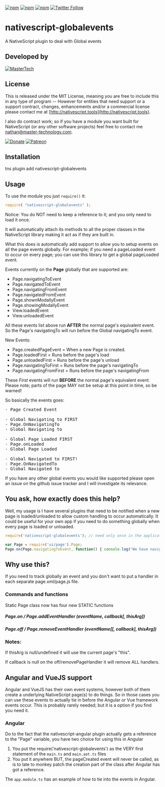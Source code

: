 [![npm](https://img.shields.io/npm/v/nativescript-globalevents.svg)](https://www.npmjs.com/package/nativescript-globalevents)
[![npm](https://img.shields.io/npm/l/nativescript-globalevents.svg)](https://www.npmjs.com/package/nativescript-globalevents)
[![npm](https://img.shields.io/npm/dt/nativescript-globalevents.svg?label=npm%20d%2fls)](https://www.npmjs.com/package/nativescript-globalevents)
[![Twitter Follow](https://img.shields.io/twitter/follow/congocart.svg?style=social&label=Follow%20me)](https://twitter.com/congocart)


# nativescript-globalevents
A NativeScript plugin to deal with Global events

## Developed by
[![MasterTech](https://plugins.nativescript.rocks/i/mtns.png)](https://plugins.nativescript.rocks/mastertech-nstudio)


## License

This is released under the MIT License, meaning you are free to include this in any type of program -- However for entities that need support or a support contract, changes, enhancements and/or a commercial license please contact me at [http://nativescript.tools](http://nativescript.tools).

I also do contract work; so if you have a module you want built for NativeScript (or any other software projects) feel free to contact me [nathan@master-technology.com](mailto://nathan@master-technology.com).

[![Donate](https://img.shields.io/badge/Donate-PayPal-brightgreen.svg?style=plastic)](https://www.paypal.com/cgi-bin/webscr?cmd=_donations&business=HN8DDMWVGBNQL&lc=US&item_name=Nathanael%20Anderson&item_number=nativescript%2dglobalevents&no_note=1&no_shipping=1&currency_code=USD&bn=PP%2dDonationsBF%3ax%3aNonHosted)
[![Patreon](https://img.shields.io/badge/Pledge-Patreon-brightgreen.svg?style=plastic)](https://www.patreon.com/NathanaelA)


## Installation 

tns plugin add nativescript-globalevents


## Usage

To use the module you just `require()` it:

```js
require( "nativescript-globalevents" );
```

Notice: You do NOT need to keep a reference to it; and you only need to load it once.

It will automatically attach its methods to all the proper classes in the NativeScript library making it act as if they are built in.

What this does is automatically add support to allow you to setup events on all the page events globally.  For example; if you need a pageLoaded event to occur on every page; you can use this library to get a global pageLoaded event.

Events currently on the **Page** globally that are supported are:
- Page.navigatingToEvent
- Page.navigatedToEvent
- Page.navigatingFromEvent
- Page.navigatedFromEvent
- Page.shownModallyEvent
- Page.showingModallyEvent
- View.loadedEvent
- View.unloadedEvent

All these events list above run **AFTER** the normal page's equivalent event.  So the Page's navigatingTo will run before the Global navigatingTo event.

New Events:
- Page.createdPageEvent    = When a new Page is created.
- Page.loadedFirst         = Runs before the page's load
- Page.unloadedFirst       = Runs before the page's unload
- Page.navigatingToFirst   = Runs before the page's navigatingTo
- Page.navigatingFromFirst = Runs before the page's navigatingFrom

These *First* events will run **BEFORE** the normal page's equivalent event.  Please note; parts of the page MAY not be setup at this point in time, so be warned!

So basically the events goes:
<pre>
- Page Created Event

- Global Navigating to FIRST
- Page.OnNavigatingTo
- Global Navigating to
  
- Global Page Loaded FIRST  
- Page.onLoaded
- Global Page Loaded 
  
- Global Navigated to FIRST!
- Page.OnNavigatedTo
- Global Navigated to
</pre>

If you have any other global events you would like supported please open an issue on the github issue tracker and I will investigate its relevance.

## You ask, how exactly does this help?
Well, my usage is I have several plugins that need to be notified when a new page is loaded/unloaded to allow custom handling to occur automatically.  It could be useful for your own app if you need to do something globally when every page is loaded or unloaded.

```js
require('nativescript-globalevents'); // need only once in the application total

var Page = require('ui/page').Page;
Page.on(Page.navigatingToEvent, function() { console.log("We have navigated to a new page!"); });
```

## Why use this?
If you need to track globally an event and you don't want to put a handler in each separate page.xml/page.js file.

### Commands and functions
Static Page class now has four new STATIC functions

##### Page.on / Page.addEventHandler (eventName, callback[, thisArg])
##### Page.off / Page.removeEventHandler (eventName[[, callback], thisArg])

### Notes:
If thisArg is null/undefined it will use the current page's "this".

If callback is null on the off/removePageHandler it will remove ALL handlers.


## Angular and VueJS support
Angular and VueJS has their own event systems, however both of them create a underlying NativeScript page(s) to do things.  So in those cases you can use these events to actually tie in before the Angular or Vue framework events occur.  This is probably rarely needed; but it is a option if you find you need it.

### Angular
Do to the fact that the nativescript-angular plugin actually gets a reference to the "Page" variable, you have two choice for using this in Angular
1. You put the require('nativescript-globalevents') as the VERY first statement of the `main.ts` and `main.aot.ts` files
2. You put it anywhere BUT, the pageCreated event will never be called, as is to late to monkey patch the creation part of the class after Angular has got a reference. 

The `app.module.ts` has an example of how to tie into the events in Angular.    

